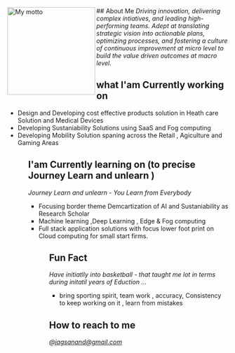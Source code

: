 
<img src="https://github.com/jagsanand76/jagsanand76/assets/32331987/93c2bb46-d175-4d3d-a84b-a64b57616f04" alt="My motto" width="200" height="200" align="left"/>
<div>
## About Me
<i> Driving innovation, delivering complex intiatives, and leading high-performing teams. Adept at translating strategic vision into actionable plans, optimizing processes, and fostering a culture of continuous improvement at micro level to build the value driven outcomes at macro level. </i> 

## what I'am Currently working on
<ul>
  <li> Design and Developing cost effective products solution in Heath care Solution and Medical Devices</li>
  <li> Developing Sustaniability Solutions using SaaS and Fog computing</li>
  <li> Developing Mobility Solution spaning across the Retail , Agiculture and Gaming Areas </li>
<ul>
  
## I'am Currently learning on (to precise Journey Learn and unlearn )
<i>Journey Learn and unlearn - You Learn from Everybody</i>
<ul>
  <li> Focusing border theme Demcartization of AI and Sustaniability as Research Scholar</li>
  <li> Machine learning ,Deep Learning , Edge & Fog computing</li>
  <li> Full stack application solutions with focus lower foot print on Cloud computing for small start firms.
<ul>

## Fun Fact
  <i> Have initiatlly into basketball - that taught me lot in terms during initatil years of Eduction ...</i>
      <ul>
         <li>bring sporting spirit, team work , accuracy, Consistency to keep working on it , learn from mistakes </i>
      </ul>   

## How to reach to me
<i>@jagsanand@gmail.com</i>
</div>
